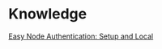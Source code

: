 # Knowledge
[Easy Node Authentication: Setup and Local](https://scotch.io/tutorials/easy-node-authentication-setup-and-local)